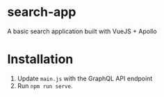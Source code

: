 # search-app
A basic search application built with VueJS + Apollo
# Installation
1. Update `main.js` with the GraphQL API endpoint
2. Run `npm run serve`.
